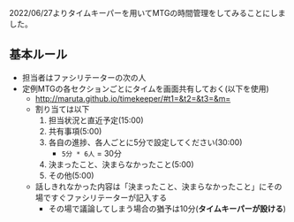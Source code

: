 2022/06/27よりタイムキーパーを用いてMTGの時間管理をしてみることにしました。

## 基本ルール

- 担当者はファシリテーターの次の人
- 定例MTGの各セクションごとにタイムを画面共有しておく(以下を使用)
  - http://maruta.github.io/timekeeper/#t1=&t2=&t3=&m=
  - 割り当ては以下
    1. 担当状況と直近予定(15:00)
    1. 共有事項(5:00)
    1. 各自の進捗、各人ごとに5分で設定してください(30:00)
        - `5分 * 6人` = 30分
    1. 決まったこと、決まらなかったこと(5:00)
    1. その他(5:00)
  - 話しきれなかった内容は「決まったこと、決まらなかったこと」にその場ですぐファシリテーターが記入する
    - その場で議論してしまう場合の猶予は10分(**タイムキーパーが設ける**)
